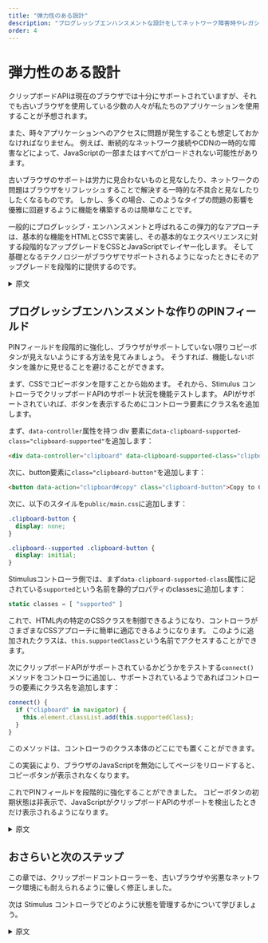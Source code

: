 ```yaml
---
title: "弾力性のある設計"
description: "プログレッシブエンハンスメントな設計をしてネットワーク障害時やレガシーブラウザ環境でも使うことができるアプリケーションを作りましょう"
order: 4
---
```


# 弾力性のある設計

クリップボードAPIは現在のブラウザでは十分にサポートされていますが、それでも古いブラウザを使用している少数の人々が私たちのアプリケーションを使用することが予想されます。

また、時々アプリケーションへのアクセスに問題が発生することも想定しておかなければなりません。 例えば、断続的なネットワーク接続やCDNの一時的な障害などによって、JavaScriptの一部またはすべてがロードされない可能性があります。

古いブラウザのサポートは労力に見合わないものと見なしたり、ネットワークの問題はブラウザをリフレッシュすることで解決する一時的な不具合と見なしたりしたくなるものです。 しかし、多くの場合、このようなタイプの問題の影響を優雅に回避するように機能を構築するのは簡単なことです。

一般的にプログレッシブ・エンハンスメントと呼ばれるこの弾力的なアプローチは、基本的な機能をHTMLとCSSで実装し、その基本的なエクスペリエンスに対する段階的なアップグレードをCSSとJavaScriptでレイヤー化します。 そして基礎となるテクノロジーがブラウザでサポートされるようになったときにそのアップグレードを段階的に提供するのです。

<details>
<summary>原文</summary>

# Designing For Resilience

Although the clipboard API is well-supported in current browsers, we might still expect to have a small number of people with older browsers using our application.

We should also expect people to have problems accessing our application from time to time. For example, intermittent network connectivity or CDN availability could prevent some or all of our JavaScript from loading.

It’s tempting to write off support for older browsers as not worth the effort, or to dismiss network issues as temporary glitches that resolve themselves after a refresh. But often it’s trivially easy to build features in a way that’s gracefully resilient to these types of problems.

This resilient approach, commonly known as progressive enhancement, is the practice of delivering web interfaces such that the basic functionality is implemented in HTML and CSS, and tiered upgrades to that base experience are layered on top with CSS and JavaScript, progressively, when their underlying technologies are supported by the browser.
</details>

## プログレッシブエンハンスメントな作りのPINフィールド

PINフィールドを段階的に強化し、ブラウザがサポートしていない限りコピーボタンが見えないようにする方法を見てみましょう。 そうすれば、機能しないボタンを誰かに見せることを避けることができます。

まず、CSSでコピーボタンを隠すことから始めます。 それから、Stimulus コントローラでクリップボードAPIのサポート状況を機能テストします。 APIがサポートされていれば、ボタンを表示するためにコントローラ要素にクラス名を追加します。

まず、`data-controller`属性を持つ div 要素に`data-clipboard-supported-class="clipboard-supported"`を追加します：

```html
<div data-controller="clipboard" data-clipboard-supported-class="clipboard--supported">
```

次に、button要素に`class="clipboard-button"`を追加します：

```html
<button data-action="clipboard#copy" class="clipboard-button">Copy to Clipboard</button>
```

次に、以下のスタイルを`public/main.css`に追加します：

```css
.clipboard-button {
  display: none;
}

.clipboard--supported .clipboard-button {
  display: initial;
}
```

Stimulusコントローラ側では、まず`data-clipboard-supported-class`属性に記されている`supported`という名前を静的プロパティのclassesに追加します：

```javascript
static classes = [ "supported" ]
```

これで、HTML内の特定のCSSクラスを制御できるようになり、コントローラがさまざまなCSSアプローチに簡単に適応できるようになります。 このように追加されたクラスは、`this.supportedClass`という名前でアクセスすることができます。

次にクリップボードAPIがサポートされているかどうかをテストする`connect()`メソッドをコントローラに追加し、サポートされているようであればコントローラの要素にクラス名を追加します：


```javascript
connect() {
  if ("clipboard" in navigator) {
    this.element.classList.add(this.supportedClass);
  }
}
```

このメソッドは、コントローラのクラス本体のどこにでも置くことができます。

この実装により、ブラウザのJavaScriptを無効にしてページをリロードすると、コピーボタンが表示されなくなります。

これでPINフィールドを段階的に強化することができました。 コピーボタンの初期状態は非表示で、JavaScriptがクリップボードAPIのサポートを検出したときだけ表示されるようになります。

<details>
<summary>原文</summary>

## Progressively Enhancing the PIN Field

Let’s look at how we can progressively enhance our PIN field so that the Copy button is invisible unless it’s supported by the browser. That way we can avoid showing someone a button that doesn’t work.

We’ll start by hiding the Copy button in CSS. Then we’ll feature-test support for the Clipboard API in our Stimulus controller. If the API is supported, we’ll add a class name to the controller element to reveal the button.

We start off by adding data-clipboard-supported-class="clipboard--supported" to the div element that has the data-controller attribute:

```html
<div data-controller="clipboard" data-clipboard-supported-class="clipboard--supported">
```

Then add class="clipboard-button" to the button element:

```html
<button data-action="clipboard#copy" class="clipboard-button">Copy to Clipboard</button>
```

Then add the following styles to public/main.css:

```css
.clipboard-button {
  display: none;
}

.clipboard--supported .clipboard-button {
  display: initial;
}
```

First we’ll add the data-clipboard-supported-class attribute inside the controller as a static class:

```javascript
  static classes = [ "supported" ]
```

This will let us control the specific CSS class in the HTML, so our controller becomes even more easily adaptable to different CSS approaches. The specific class added like this can be accessed via this.supportedClass.

Now add a connect() method to the controller which will test to see if the clipboard API is supported and add a class name to the controller’s element:

```javascript
connect() {
  if ("clipboard" in navigator) {
    this.element.classList.add(this.supportedClass);
  }
}
```

You can place this method anywhere in the controller’s class body.

If you wish, disable JavaScript in your browser, reload the page, and notice the Copy button is no longer visible.

We have progressively enhanced the PIN field: its Copy button’s baseline state is hidden, becoming visible only when our JavaScript detects support for the clipboard API.

</details>

## おさらいと次のステップ

この章では、クリップボードコントローラーを、古いブラウザや劣悪なネットワーク環境にも耐えられるように優しく修正しました。

次は Stimulus コントローラでどのように状態を管理するかについて学びましょう。

<details>
<summary>原文</summary>

## Wrap-Up and Next Steps

In this chapter we gently modified our clipboard controller to be resilient against older browsers and degraded network conditions.

Next, we’ll learn about how Stimulus controllers manage state.
</details>


